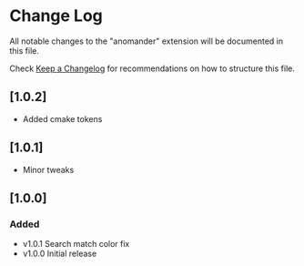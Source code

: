 # Change Log

All notable changes to the "anomander" extension will be documented in this file.

Check [Keep a Changelog](http://keepachangelog.com/) for recommendations on how to structure this file.

## [1.0.2]

- Added cmake tokens

## [1.0.1]

- Minor tweaks

## [1.0.0]

### Added

- v1.0.1 Search match color fix
- v1.0.0 Initial release
